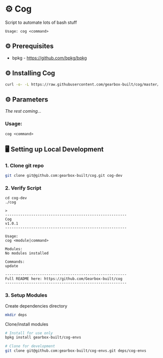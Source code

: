 # ⚙️ Cog

Script to automate lots of bash stuff

`Usage: cog <command>`

## ⚙︎ Prerequisites

- bpkg - https://github.com/bpkg/bpkg

## ⚙︎ Installing Cog

```sh
curl -o- -L https://raw.githubusercontent.com/gearbox-built/cog/master/install.sh | bash
```

## ⚙︎ Parameters

*The rest coming...*

### Usage:

`cog <command>`

## 🖥 Setting up Local Development

### 1. Clone git repo
```sh
git clone git@github.com:gearbox-built/cog.git cog-dev
```

### 2. Verify Script
```console
cd cog-dev
./cog

> 
--------------------------------------------------------
Cog
v1.0.1
--------------------------------------------------------

Usage:
cog <module|command>

Modules:
No modules installed

Commands:
update

--------------------------------------------------------
Full README here: https://github.com/Gearbox-built/cog
--------------------------------------------------------
```

### 3. Setup Modules
Create dependencies directory
```sh
mkdir deps
```
Clone/install modules
```sh
# Install for use only
bpkg install gearbox-built/cog-envs

# Clone for development
git clone git@github.com:gearbox-built/cog-envs.git deps/cog-envs
```
